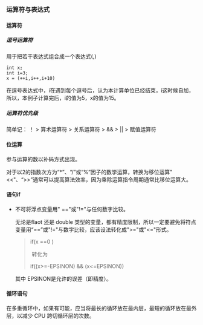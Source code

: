 ### 运算符与表达式

#### 运算符

##### 逗号运算符

用于把若干表达式组合成一个表达式(,)

```
int x;
int i=3;
x = (++i,i++,i+10)
```

在逗号表达式中，i在遇到每个逗号后，认为本计算单位已经结束，i这时候自加，所以，本例子计算完后，i的值为5，x的值为15。

##### 运算符优先级

简单记： ！ > 算术运算符 > 关系运算符 > && > || > 赋值运算符

#### 位运算

参与运算的数以补码方式出现。

对于以2的指数次方为“*”、“/”或“%”因子的数学运算，转换为移位运算"<<"、“>>”通常可以提高算法效率，因为乘除运算指令周期通常比移位运算大。

#### 语句if

- 不可将浮点变量用" =="或"!="与任何数字比较。

  无论是flaot 还是 double 类型的变量，都有精度限制，所以一定要避免将符点变量用“==”或"!="与数字比较，应该设法转化成">="或"<="形式。

  > if(x ==0 )
  >
  > ​	转化为
  >
  > if((x>=-EPSINON) && (x<=EPSINON))

  其中 EPSINON是允许的误差（即精度）。

#### 循环语句

在多重循环中，如果有可能，应当将最长的循环放在最内层，最短的循环放在最外层，以减少 CPU 跨切循环层的次数。